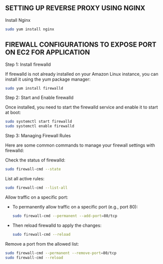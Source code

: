 ## SETTING UP REVERSE PROXY USING NGINX

Install Nginx
```bash
sudo yum install nginx
```



## FIREWALL CONFIGURATIONS TO EXPOSE PORT ON EC2 FOR APPLICATION

Step 1: Install firewalld

If firewalld is not already installed on your Amazon Linux instance, you can install it using the yum package manager:

```bash
sudo yum install firewalld
```

Step 2: Start and Enable firewalld

Once installed, you need to start the firewalld service and enable it to start at boot:

```bash
sudo systemctl start firewalld
sudo systemctl enable firewalld
```

Step 3: Managing Firewall Rules

Here are some common commands to manage your firewall settings with firewalld:

Check the status of firewalld:
```bash
sudo firewall-cmd --state
```

List all active rules:
```bash
sudo firewall-cmd --list-all
```

Allow traffic on a specific port:
- To permanently allow traffic on a specific port (e.g., port 80):
    ```bash
    sudo firewall-cmd --permanent --add-port=80/tcp
    ```
- Then reload firewalld to apply the changes:
    ```bash
    sudo firewall-cmd --reload
    ```
Remove a port from the allowed list:
```bash
sudo firewall-cmd --permanent --remove-port=80/tcp
sudo firewall-cmd --reload
```


